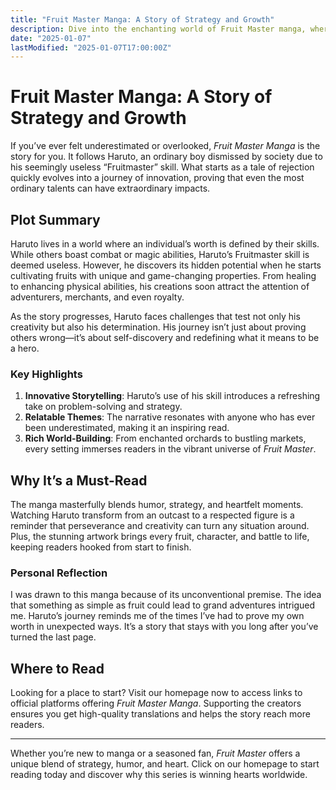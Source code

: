 ```yaml
---
title: "Fruit Master Manga: A Story of Strategy and Growth"
description: Dive into the enchanting world of Fruit Master manga, where creativity and strategy turn a 'bogus' skill into a heroic journey.
date: "2025-01-07"
lastModified: "2025-01-07T17:00:00Z"
---
```


# Fruit Master Manga: A Story of Strategy and Growth

If you’ve ever felt underestimated or overlooked, *Fruit Master Manga* is the story for you. It follows Haruto, an ordinary boy dismissed by society due to his seemingly useless “Fruitmaster” skill. What starts as a tale of rejection quickly evolves into a journey of innovation, proving that even the most ordinary talents can have extraordinary impacts.

## Plot Summary

Haruto lives in a world where an individual’s worth is defined by their skills. While others boast combat or magic abilities, Haruto’s Fruitmaster skill is deemed useless. However, he discovers its hidden potential when he starts cultivating fruits with unique and game-changing properties. From healing to enhancing physical abilities, his creations soon attract the attention of adventurers, merchants, and even royalty.

As the story progresses, Haruto faces challenges that test not only his creativity but also his determination. His journey isn’t just about proving others wrong—it’s about self-discovery and redefining what it means to be a hero.

### Key Highlights

1. **Innovative Storytelling**: Haruto’s use of his skill introduces a refreshing take on problem-solving and strategy.
2. **Relatable Themes**: The narrative resonates with anyone who has ever been underestimated, making it an inspiring read.
3. **Rich World-Building**: From enchanted orchards to bustling markets, every setting immerses readers in the vibrant universe of *Fruit Master*.

## Why It’s a Must-Read

The manga masterfully blends humor, strategy, and heartfelt moments. Watching Haruto transform from an outcast to a respected figure is a reminder that perseverance and creativity can turn any situation around. Plus, the stunning artwork brings every fruit, character, and battle to life, keeping readers hooked from start to finish.

### Personal Reflection

I was drawn to this manga because of its unconventional premise. The idea that something as simple as fruit could lead to grand adventures intrigued me. Haruto’s journey reminds me of the times I’ve had to prove my own worth in unexpected ways. It’s a story that stays with you long after you’ve turned the last page.

## Where to Read

Looking for a place to start? Visit our homepage now to access links to official platforms offering *Fruit Master Manga*. Supporting the creators ensures you get high-quality translations and helps the story reach more readers.

---

Whether you’re new to manga or a seasoned fan, *Fruit Master* offers a unique blend of strategy, humor, and heart. Click on our homepage to start reading today and discover why this series is winning hearts worldwide.
